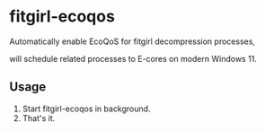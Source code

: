 # fitgirl-ecoqos

Automatically enable EcoQoS for fitgirl decompression processes,

will schedule related processes to E-cores on modern Windows 11.

## Usage

1. Start fitgirl-ecoqos in background.
2. That's it.
